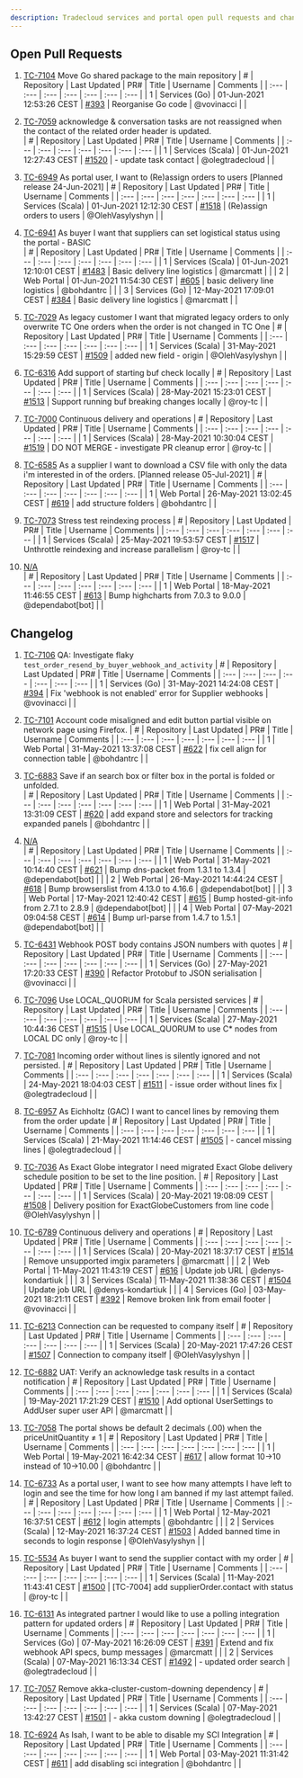```yaml
---
description: Tradecloud services and portal open pull requests and changelog (Tue Jun 1 13:30:39 CEST 2021)
---
```



## Open Pull Requests

1. [TC-7104](https://tradecloud.atlassian.net/browse/TC-7104) Move Go shared package to the main repository 
| #    | Repository | Last Updated | PR#  | Title | Username | Comments |
| :--- | :---       | :---         | :--- | :---  | :---     | :--- |
| 1 | Services (Go) | 01-Jun-2021 12:53:26 CEST | [#393](https://github.com/tradecloud/tradecloud-microservices-go/pull/393) |  Reorganise Go code | @vovinacci |  |

2. [TC-7059](https://tradecloud.atlassian.net/browse/TC-7059) acknowledge &amp; conversation tasks are not reassigned when the contact of the related order header is updated.  
| #    | Repository | Last Updated | PR#  | Title | Username | Comments |
| :--- | :---       | :---         | :--- | :---  | :---     | :--- |
| 1 | Services (Scala) | 01-Jun-2021 12:27:43 CEST | [#1520](https://github.com/tradecloud/tradecloud-microservices/pull/1520) |  - update task contact | @olegtradecloud |  |

3. [TC-6949](https://tradecloud.atlassian.net/browse/TC-6949) As portal user, I want to (Re)assign orders to users  [Planned release 24-Jun-2021]
| #    | Repository | Last Updated | PR#  | Title | Username | Comments |
| :--- | :---       | :---         | :--- | :---  | :---     | :--- |
| 1 | Services (Scala) | 01-Jun-2021 12:12:30 CEST | [#1518](https://github.com/tradecloud/tradecloud-microservices/pull/1518) |  (Re)assign orders to users | @OlehVasylyshyn |  |

4. [TC-6941](https://tradecloud.atlassian.net/browse/TC-6941) As buyer I want that suppliers can set logistical status using the portal - BASIC  
| #    | Repository | Last Updated | PR#  | Title | Username | Comments |
| :--- | :---       | :---         | :--- | :---  | :---     | :--- |
| 1 | Services (Scala) | 01-Jun-2021 12:10:01 CEST | [#1483](https://github.com/tradecloud/tradecloud-microservices/pull/1483) |  Basic delivery line logistics | @marcmatt |  |
| 2 | Web Portal | 01-Jun-2021 11:54:30 CEST | [#605](https://github.com/tradecloud/tradecloud-portal-angular/pull/605) |  basic delivery line logistics | @bohdantrc |  |
| 3 | Services (Go) | 12-May-2021 17:09:01 CEST | [#384](https://github.com/tradecloud/tradecloud-microservices-go/pull/384) |  Basic delivery line logistics | @marcmatt |  |

5. [TC-7029](https://tradecloud.atlassian.net/browse/TC-7029) As legacy customer I want that migrated legacy orders to only overwrite TC One orders when the order is not changed in TC One 
| #    | Repository | Last Updated | PR#  | Title | Username | Comments |
| :--- | :---       | :---         | :--- | :---  | :---     | :--- |
| 1 | Services (Scala) | 31-May-2021 15:29:59 CEST | [#1509](https://github.com/tradecloud/tradecloud-microservices/pull/1509) |  added new field - origin | @OlehVasylyshyn |  |

6. [TC-6316](https://tradecloud.atlassian.net/browse/TC-6316) Add support of starting buf check locally 
| #    | Repository | Last Updated | PR#  | Title | Username | Comments |
| :--- | :---       | :---         | :--- | :---  | :---     | :--- |
| 1 | Services (Scala) | 28-May-2021 15:23:01 CEST | [#1513](https://github.com/tradecloud/tradecloud-microservices/pull/1513) |  Support running buf breaking changes locally | @roy-tc |  |

7. [TC-7000](https://tradecloud.atlassian.net/browse/TC-7000) Continuous delivery and operations 
| #    | Repository | Last Updated | PR#  | Title | Username | Comments |
| :--- | :---       | :---         | :--- | :---  | :---     | :--- |
| 1 | Services (Scala) | 28-May-2021 10:30:04 CEST | [#1519](https://github.com/tradecloud/tradecloud-microservices/pull/1519) |  DO NOT MERGE - investigate PR cleanup error | @roy-tc |  |

8. [TC-6585](https://tradecloud.atlassian.net/browse/TC-6585) As a supplier I want to download a CSV file with only the data i&#39;m interested in of the orders.    [Planned release 05-Jul-2021]
| #    | Repository | Last Updated | PR#  | Title | Username | Comments |
| :--- | :---       | :---         | :--- | :---  | :---     | :--- |
| 1 | Web Portal | 26-May-2021 13:02:45 CEST | [#619](https://github.com/tradecloud/tradecloud-portal-angular/pull/619) |  add structure folders | @bohdantrc |  |

9. [TC-7073](https://tradecloud.atlassian.net/browse/TC-7073) Stress test reindexing process 
| #    | Repository | Last Updated | PR#  | Title | Username | Comments |
| :--- | :---       | :---         | :--- | :---  | :---     | :--- |
| 1 | Services (Scala) | 25-May-2021 19:53:57 CEST | [#1517](https://github.com/tradecloud/tradecloud-microservices/pull/1517) |  Unthrottle reindexing and increase parallelism | @roy-tc |  |

10. [N/A](#)  
| #    | Repository | Last Updated | PR#  | Title | Username | Comments |
| :--- | :---       | :---         | :--- | :---  | :---     | :--- |
| 1 | Web Portal | 18-May-2021 11:46:55 CEST | [#613](https://github.com/tradecloud/tradecloud-portal-angular/pull/613) | Bump highcharts from 7.0.3 to 9.0.0 | @dependabot[bot] |  |

## Changelog

1. [TC-7106](https://tradecloud.atlassian.net/browse/TC-7106) QA: Investigate flaky `test_order_resend_by_buyer_webhook_and_activity` 
| #    | Repository | Last Updated | PR#  | Title | Username | Comments |
| :--- | :---       | :---         | :--- | :---  | :---     | :--- |
| 1 | Services (Go) | 31-May-2021 14:24:08 CEST | [#394](https://github.com/tradecloud/tradecloud-microservices-go/pull/394) |  Fix &#39;webhook is not enabled&#39; error for Supplier webhooks | @vovinacci |  |

2. [TC-7101](https://tradecloud.atlassian.net/browse/TC-7101) Account code misaligned and edit button partial visible on network page using Firefox. 
| #    | Repository | Last Updated | PR#  | Title | Username | Comments |
| :--- | :---       | :---         | :--- | :---  | :---     | :--- |
| 1 | Web Portal | 31-May-2021 13:37:08 CEST | [#622](https://github.com/tradecloud/tradecloud-portal-angular/pull/622) |  fix cell align for connection table | @bohdantrc |  |

3. [TC-6883](https://tradecloud.atlassian.net/browse/TC-6883) Save if an search box or filter box in the portal is folded or unfolded.  
| #    | Repository | Last Updated | PR#  | Title | Username | Comments |
| :--- | :---       | :---         | :--- | :---  | :---     | :--- |
| 1 | Web Portal | 31-May-2021 13:31:09 CEST | [#620](https://github.com/tradecloud/tradecloud-portal-angular/pull/620) |  add expand store and selectors for tracking expanded panels | @bohdantrc |  |

4. [N/A](#)  
| #    | Repository | Last Updated | PR#  | Title | Username | Comments |
| :--- | :---       | :---         | :--- | :---  | :---     | :--- |
| 1 | Web Portal | 31-May-2021 10:14:40 CEST | [#621](https://github.com/tradecloud/tradecloud-portal-angular/pull/621) | Bump dns-packet from 1.3.1 to 1.3.4 | @dependabot[bot] |  |
| 2 | Web Portal | 26-May-2021 14:44:24 CEST | [#618](https://github.com/tradecloud/tradecloud-portal-angular/pull/618) | Bump browserslist from 4.13.0 to 4.16.6 | @dependabot[bot] |  |
| 3 | Web Portal | 17-May-2021 12:40:42 CEST | [#615](https://github.com/tradecloud/tradecloud-portal-angular/pull/615) | Bump hosted-git-info from 2.7.1 to 2.8.9 | @dependabot[bot] |  |
| 4 | Web Portal | 07-May-2021 09:04:58 CEST | [#614](https://github.com/tradecloud/tradecloud-portal-angular/pull/614) | Bump url-parse from 1.4.7 to 1.5.1 | @dependabot[bot] |  |

5. [TC-6431](https://tradecloud.atlassian.net/browse/TC-6431) Webhook POST body contains JSON numbers with quotes 
| #    | Repository | Last Updated | PR#  | Title | Username | Comments |
| :--- | :---       | :---         | :--- | :---  | :---     | :--- |
| 1 | Services (Go) | 27-May-2021 17:20:33 CEST | [#390](https://github.com/tradecloud/tradecloud-microservices-go/pull/390) |  Refactor Protobuf to JSON serialisation | @vovinacci |  |

6. [TC-7096](https://tradecloud.atlassian.net/browse/TC-7096) Use LOCAL_QUORUM for Scala persisted services 
| #    | Repository | Last Updated | PR#  | Title | Username | Comments |
| :--- | :---       | :---         | :--- | :---  | :---     | :--- |
| 1 | Services (Scala) | 27-May-2021 10:44:36 CEST | [#1515](https://github.com/tradecloud/tradecloud-microservices/pull/1515) |  Use LOCAL_QUORUM to use C* nodes from LOCAL DC only | @roy-tc |  |

7. [TC-7081](https://tradecloud.atlassian.net/browse/TC-7081) Incoming order without lines is silently ignored and not persisted. 
| #    | Repository | Last Updated | PR#  | Title | Username | Comments |
| :--- | :---       | :---         | :--- | :---  | :---     | :--- |
| 1 | Services (Scala) | 24-May-2021 18:04:03 CEST | [#1511](https://github.com/tradecloud/tradecloud-microservices/pull/1511) |  - issue order without lines fix | @olegtradecloud |  |

8. [TC-6957](https://tradecloud.atlassian.net/browse/TC-6957) As Eichholtz (GAC) I want to cancel lines by removing them from the order update 
| #    | Repository | Last Updated | PR#  | Title | Username | Comments |
| :--- | :---       | :---         | :--- | :---  | :---     | :--- |
| 1 | Services (Scala) | 21-May-2021 11:14:46 CEST | [#1505](https://github.com/tradecloud/tradecloud-microservices/pull/1505) |  - cancel missing lines | @olegtradecloud |  |

9. [TC-7036](https://tradecloud.atlassian.net/browse/TC-7036) As Exact Globe integrator I need migrated Exact Globe delivery schedule position to be set to the line position. 
| #    | Repository | Last Updated | PR#  | Title | Username | Comments |
| :--- | :---       | :---         | :--- | :---  | :---     | :--- |
| 1 | Services (Scala) | 20-May-2021 19:08:09 CEST | [#1508](https://github.com/tradecloud/tradecloud-microservices/pull/1508) |  Delivery position for ExactGlobeCustomers from line code | @OlehVasylyshyn |  |

10. [TC-6789](https://tradecloud.atlassian.net/browse/TC-6789) Continuous delivery and operations 
| #    | Repository | Last Updated | PR#  | Title | Username | Comments |
| :--- | :---       | :---         | :--- | :---  | :---     | :--- |
| 1 | Services (Scala) | 20-May-2021 18:37:17 CEST | [#1514](https://github.com/tradecloud/tradecloud-microservices/pull/1514) |  Remove unsupported imgix parameters | @marcmatt |  |
| 2 | Web Portal | 11-May-2021 11:43:19 CEST | [#616](https://github.com/tradecloud/tradecloud-portal-angular/pull/616) |  Update job URL | @denys-kondartiuk |  |
| 3 | Services (Scala) | 11-May-2021 11:38:36 CEST | [#1504](https://github.com/tradecloud/tradecloud-microservices/pull/1504) |  Update job URL | @denys-kondartiuk |  |
| 4 | Services (Go) | 03-May-2021 18:21:11 CEST | [#392](https://github.com/tradecloud/tradecloud-microservices-go/pull/392) |  Remove broken link from email footer | @vovinacci |  |

11. [TC-6213](https://tradecloud.atlassian.net/browse/TC-6213)  Connection can be requested to company itself 
| #    | Repository | Last Updated | PR#  | Title | Username | Comments |
| :--- | :---       | :---         | :--- | :---  | :---     | :--- |
| 1 | Services (Scala) | 20-May-2021 17:47:26 CEST | [#1507](https://github.com/tradecloud/tradecloud-microservices/pull/1507) |  Connection to company itself | @OlehVasylyshyn |  |

12. [TC-6882](https://tradecloud.atlassian.net/browse/TC-6882) UAT: Verify an acknowledge task results in a contact notification 
| #    | Repository | Last Updated | PR#  | Title | Username | Comments |
| :--- | :---       | :---         | :--- | :---  | :---     | :--- |
| 1 | Services (Scala) | 19-May-2021 17:21:29 CEST | [#1510](https://github.com/tradecloud/tradecloud-microservices/pull/1510) |  Add optional UserSettings to AddUser super user API | @marcmatt |  |

13. [TC-7058](https://tradecloud.atlassian.net/browse/TC-7058) The portal shows be default 2 decimals (.00) when the priceUnitQuantity ≠ 1 
| #    | Repository | Last Updated | PR#  | Title | Username | Comments |
| :--- | :---       | :---         | :--- | :---  | :---     | :--- |
| 1 | Web Portal | 19-May-2021 16:42:34 CEST | [#617](https://github.com/tradecloud/tradecloud-portal-angular/pull/617) |  allow format 10-&gt;10 instead of 10-&gt;10.00 | @bohdantrc |  |

14. [TC-6733](https://tradecloud.atlassian.net/browse/TC-6733) As a portal user, I want to see how many attempts I have left to login and see the time for how long I am banned if my last attempt failed.   
| #    | Repository | Last Updated | PR#  | Title | Username | Comments |
| :--- | :---       | :---         | :--- | :---  | :---     | :--- |
| 1 | Web Portal | 12-May-2021 16:37:51 CEST | [#612](https://github.com/tradecloud/tradecloud-portal-angular/pull/612) |  login attempts | @bohdantrc |  |
| 2 | Services (Scala) | 12-May-2021 16:37:24 CEST | [#1503](https://github.com/tradecloud/tradecloud-microservices/pull/1503) |  Added banned time in seconds to login response | @OlehVasylyshyn |  |

15. [TC-5534](https://tradecloud.atlassian.net/browse/TC-5534) As buyer I want to send the supplier contact with my order 
| #    | Repository | Last Updated | PR#  | Title | Username | Comments |
| :--- | :---       | :---         | :--- | :---  | :---     | :--- |
| 1 | Services (Scala) | 11-May-2021 11:43:41 CEST | [#1500](https://github.com/tradecloud/tradecloud-microservices/pull/1500) | [TC-7004] add supplierOrder.contact with status | @roy-tc |  |

16. [TC-6131](https://tradecloud.atlassian.net/browse/TC-6131) As integrated partner I would like to use a polling integration pattern for updated orders 
| #    | Repository | Last Updated | PR#  | Title | Username | Comments |
| :--- | :---       | :---         | :--- | :---  | :---     | :--- |
| 1 | Services (Go) | 07-May-2021 16:26:09 CEST | [#391](https://github.com/tradecloud/tradecloud-microservices-go/pull/391) |  Extend and fix webhook API specs, bump messages | @marcmatt |  |
| 2 | Services (Scala) | 07-May-2021 16:13:34 CEST | [#1492](https://github.com/tradecloud/tradecloud-microservices/pull/1492) |  - updated order search | @olegtradecloud |  |

17. [TC-7057](https://tradecloud.atlassian.net/browse/TC-7057) Remove akka-cluster-custom-downing dependency 
| #    | Repository | Last Updated | PR#  | Title | Username | Comments |
| :--- | :---       | :---         | :--- | :---  | :---     | :--- |
| 1 | Services (Scala) | 07-May-2021 13:42:27 CEST | [#1501](https://github.com/tradecloud/tradecloud-microservices/pull/1501) |  - akka custom downing  | @olegtradecloud |  |

18. [TC-6924](https://tradecloud.atlassian.net/browse/TC-6924) As Isah, I want to be able to disable my SCI Integration 
| #    | Repository | Last Updated | PR#  | Title | Username | Comments |
| :--- | :---       | :---         | :--- | :---  | :---     | :--- |
| 1 | Web Portal | 03-May-2021 11:31:42 CEST | [#611](https://github.com/tradecloud/tradecloud-portal-angular/pull/611) |  add disabling sci integration | @bohdantrc |  |

